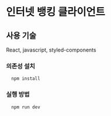 # 인터넷 뱅킹 클라이언트

## 사용 기술
React, javascript, styled-components

### 의존성 설치

  ```
    npm install
  ```

### 실행 방법
  ```
    npm run dev
  ```
